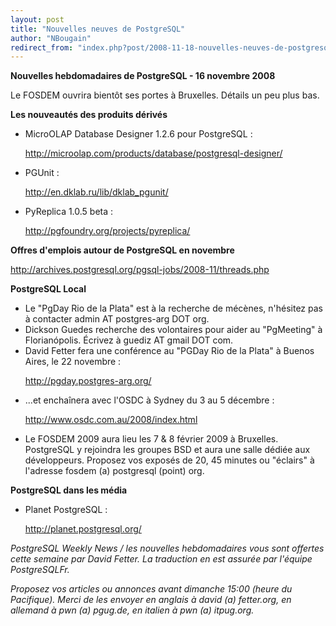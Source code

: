 ```yaml
---
layout: post
title: "Nouvelles neuves de PostgreSQL"
author: "NBougain"
redirect_from: "index.php?post/2008-11-18-nouvelles-neuves-de-postgresql "
---
```



<p><strong>Nouvelles hebdomadaires de PostgreSQL - 16 novembre 2008</strong></p>

<p>Le FOSDEM ouvrira bient&ocirc;t ses portes &agrave; Bruxelles. D&eacute;tails un peu plus bas.</p>

<p><strong>Les nouveaut&eacute;s des produits d&eacute;riv&eacute;s</strong></p>

<ul>

<li>MicroOLAP Database Designer 1.2.6 pour PostgreSQL&nbsp;: 

<a target="_blank" href="http://microolap.com/products/database/postgresql-designer/">http://microolap.com/products/database/postgresql-designer/</a></li>

<li>PGUnit&nbsp;: 

<a target="_blank" href="http://en.dklab.ru/lib/dklab_pgunit/">http://en.dklab.ru/lib/dklab_pgunit/</a></li>

<li>PyReplica 1.0.5 beta&nbsp;: 

<a target="_blank" href="http://pgfoundry.org/projects/pyreplica/">http://pgfoundry.org/projects/pyreplica/</a></li>

</ul>

<!--more-->


<p><strong>Offres d'emplois autour de PostgreSQL en novembre</strong></p>

<p><a target="_blank" href="http://archives.postgresql.org/pgsql-jobs/2008-11/threads.php">http://archives.postgresql.org/pgsql-jobs/2008-11/threads.php</a></p>

<p><strong>PostgreSQL Local</strong></p>

<ul>

<li>Le "PgDay Rio de la Plata" est &agrave; la recherche de m&eacute;c&egrave;nes, n'h&eacute;sitez pas &agrave; contacter admin AT postgres-arg DOT org.</li>

<li>Dickson Guedes recherche des volontaires pour aider au "PgMeeting" &agrave; Florian&oacute;polis. &Eacute;crivez &agrave; guediz AT gmail DOT com.</li>

<li>David Fetter fera une conf&eacute;rence au "PGDay Rio de la Plata" &agrave; Buenos Aires, le 22 novembre&nbsp;: 

<a target="_blank" href="http://pgday.postgres-arg.org/">http://pgday.postgres-arg.org/</a></li>

<li>...et encha&icirc;nera avec l'OSDC &agrave; Sydney du 3 au 5 d&eacute;cembre&nbsp;: 

<a target="_blank" href="http://www.osdc.com.au/2008/index.html">http://www.osdc.com.au/2008/index.html</a></li>

<li>Le FOSDEM 2009 aura lieu les 7 &amp; 8 f&eacute;vrier 2009 &agrave; Bruxelles. PostgreSQL y rejoindra les groupes BSD et aura une salle d&eacute;di&eacute;e aux d&eacute;veloppeurs. Proposez vos expos&eacute;s de 20, 45 minutes ou "&eacute;clairs" &agrave; l'adresse fosdem (a) postgresql (point) org.</li>

</ul>

<p><strong>PostgreSQL dans les m&eacute;dia</strong></p>

<ul>

<li>Planet PostgreSQL&nbsp;: 

<a target="_blank" href="http://planet.postgresql.org/">http://planet.postgresql.org/</a></li>

</ul>

<p><i>PostgreSQL Weekly News / les nouvelles hebdomadaires vous sont offertes cette semaine par David Fetter. La traduction en est assur&eacute;e par l'&eacute;quipe PostgreSQLFr.</i></p>

<p><i>Proposez vos articles ou annonces avant dimanche 15:00 (heure du Pacifique). Merci de les envoyer en anglais &agrave; david (a) fetter.org, en allemand &agrave; pwn (a) pgug.de, en italien &agrave; pwn (a) itpug.org.</i></p>